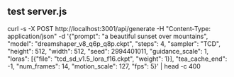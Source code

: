 ## test server.js

curl -s -X POST http://localhost:3001/api/generate -H "Content-Type: application/json" -d '{"prompt": "a beautiful sunset over mountains", "model": "dreamshaper_v8_q6p_q8p.ckpt", "steps": 4, "sampler": "TCD", "height": 512, "width": 512, "seed": 2994401011, "guidance_scale": 1, "loras": [{"file": "tcd_sd_v1.5_lora_f16.ckpt", "weight": 1}], "tea_cache_end": -1, "num_frames": 14, "motion_scale": 127, "fps": 5}' | head -c 400
